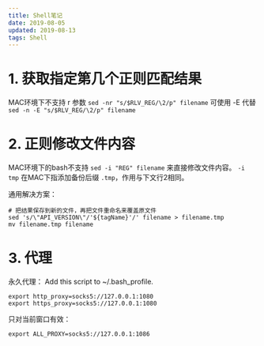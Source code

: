 ```yaml
---
title: Shell笔记
date: 2019-08-05
updated: 2019-08-13
tags: Shell
---
```


# 1. 获取指定第几个正则匹配结果

<!-- more -->

MAC环境下不支持 r 参数
`sed -nr "s/$RLV_REG/\2/p" filename`
可使用 -E 代替
`sed -n -E "s/$RLV_REG/\2/p" filename`

# 2. 正则修改文件内容

MAC环境下的bash不支持 `sed -i "REG" filename` 来直接修改文件内容。
`-i tmp` 在MAC下指添加备份后缀 `.tmp`，作用与下文行2相同。

通用解决方案：
```
# 把结果保存到新的文件，再把文件重命名来覆盖原文件
sed 's/\"API_VERSION\"/'${tagName}'/' filename > filename.tmp
mv filename.tmp filename
```

# 3. 代理
永久代理：
Add this script to ~/.bash_profile.
```
export http_proxy=socks5://127.0.0.1:1080
export https_proxy=socks5://127.0.0.1:1080
```
只对当前窗口有效：
```
export ALL_PROXY=socks5://127.0.0.1:1086
```
